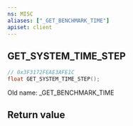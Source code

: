 ```yaml
---
ns: MISC
aliases: ["_GET_BENCHMARK_TIME"]
apiset: client
---
```

## GET_SYSTEM_TIME_STEP

```c
// 0x3F3172FEAE3AFE1C
float GET_SYSTEM_TIME_STEP();
```

Old name: _GET_BENCHMARK_TIME


## Return value

